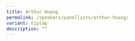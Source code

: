 ```yaml
---
title: Arthur Huang
permalink: /speakers/panellists/arthur-huang/
variant: tiptap
description: ""
---
```

